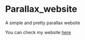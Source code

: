 # Parallax_website
 A simple and pretty parallax website

You can check my website [here](https://gabriel110200.github.io/Parallax_website/)
